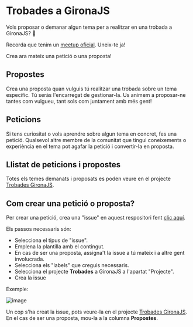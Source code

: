 # Trobades a GironaJS

Vols proposar o demanar algun tema per a realitzar en una trobada a GironaJS? 👏

Recorda que tenim un [meetup oficial](https://www.meetup.com/gironajs/). Uneix-te ja!

Crea ara mateix una petició o una proposta!

## Propostes

Crea una proposta quan vulguis tú realitzar una trobada sobre un tema específic. Tú seràs l'encarregat de gestionar-la. Us animem a proposar-ne tantes com vulgueu, tant sols com juntament amb més gent!

## Peticions

Si tens curiositat o vols aprendre sobre algun tema en concret, fes una petició. Qualsevol altre membre de la comunitat que tingui coneixements o experiència en el tema pot agafar la petició i convertir-la en proposta.

## Llistat de peticions i propostes

Totes els temes demanats i proposats es poden veure en el projecte [Trobades GironaJS](https://github.com/orgs/gironajs/projects/2/).

## Com crear una petició o proposta?

Per crear una petició, crea una "issue" en aquest respositori fent [clic aquí](https://github.com/gironajs/propostes/issues/new/choose).

Els passos necessaris són:
- Selecciona el tipus de "issue".
- Emplena la plantilla amb el contingut.
- En cas de ser una proposta, assigna't la issue a tú mateix i a altre gent involucrada.
- Selecciona els "labels" que creguis necessaris.
- Selecciona el projecte **Trobades** a GironaJS a l'apartat "Projecte".
- Crea la issue

Exemple:

![image](https://github.com/gironajs/propostes/assets/25479585/dd39d8c5-14d5-4076-81e8-ad73c130b31c)

Un cop s'ha creat la issue, pots veure-la en el projecte [Trobades GironaJS](https://github.com/orgs/gironajs/projects/2/). 
En el cas de ser una proposta, mou-la a la columna **Propostes**.
